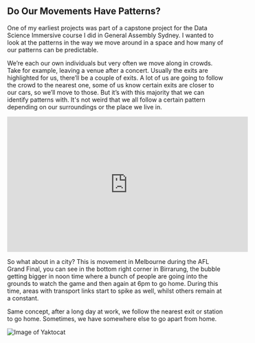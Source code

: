 ## Do Our Movements Have Patterns?

One of my earliest projects was part of a capstone project for the Data Science Immersive course I did in General Assembly Sydney. I wanted to look at the patterns in the way we move around in a space and how many of our patterns can be predictable. 

We’re each our own individuals but very often we move along in crowds. Take for example, leaving a venue after a concert. Usually the exits are highlighted for us, there’ll be a couple of exits. A lot of us are going to follow the crowd to the nearest one, some of us know certain exits are closer to our cars, so we’ll move to those. But it’s with this majority that we can identify patterns with. 
It's not weird that we all follow a certain pattern depending on our surroundings or the place we live in.

<iframe width="560" height="315" src="https://www.youtube.com/embed/QWuHTXufElU" frameborder="0" allowfullscreen></iframe>

So what about in a city? This is movement in Melbourne during the AFL Grand Final, you can see in the bottom right corner in Birrarung, the bubble getting bigger in noon time where a bunch of people are going into the grounds to watch the game and then again at 6pm to go home. During this time, areas with transport links start to spike as well, whilst others remain at a constant.

Same concept, after a long day at work, we follow the nearest exit or station to go home. Sometimes, we have somewhere else to go apart from home.

![Image of Yaktocat](../images/ped_movement/Webp.net-gifmaker.gif)
